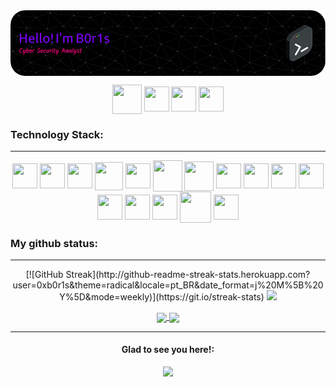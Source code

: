 <!--
**0xB0r1s/0xB0r1s** is a ✨ _special_ ✨ repository because its `README.md` (this file) appears on your GitHub profile.

Here are some ideas to get you started:

- 🔭 I’m currently working on ... something
- 🌱 I’m currently learning ...
- 👯 I’m looking to collaborate on ...
- 🤔 I’m looking for help with ...
- 💬 Ask me about ...
- 📫 How to reach me: ...
- 😄 Pronouns: ...
- ⚡ Fun fact: ...
-->

<div align="center">
<a href="https://0xb0r1s.github.io" target="blank"><img align="center" src="./header-image.png" alt=""/></a>
</div>

<p></p>

<p align="center">
    <a href="mailto:gustavomf25@gmail.com/" target="_blank"><img align="center" img src="https://img.icons8.com/nolan/512/gmail.png" alt="" height="47" width="47" /></a>
<a href="https://www.linkedin.com/in/gustavomf25/" target="_blank" rel="noopener noreferrer"><img align="center" src="https://img.icons8.com/nolan/512/linkedin.png" alt="" height="40" width="40" /></a>
    <a href="https://www.facebook.com/gustavomf25" target="_blank" rel="noopener noreferrer"><img align="center" img src="https://img.icons8.com/nolan/512/facebook-new.png" alt="" height="40" width="40" /></a>
  <a href="https://www.instagram.com/eugmonteiro/" target="_blank" rel="noopener noreferrer"><img align="center" img src="https://img.icons8.com/nolan/512/instagram-new.png" alt="" height="40" width="40" /></a>
</p>

<h3 align="left">Technology Stack:</h3>

---

<p align="center">
    <a href="https://www.w3schools.com/c/index.php" target="_blank" rel="noopener noreferrer"><img align="center" img src="https://img.icons8.com/fluency/240/null/c-programming.png" alt="" height="40" width="40" /></a>
    <a href="https://www.gnu.org/software/bash/" target="_blank" rel="noopener noreferrer"><img align="center" img src="https://img.icons8.com/color/480/null/bash.png" alt="" height="40" width="40" /></a>
<a href="https://www.python.org/" target="_blank" rel="noopener noreferrer"><img align="center" img src="https://img.icons8.com/color/48/null/python--v1.png" alt="" height="40" width="40" /></a>
    <a href="https://www.java.com/" target="_blank" rel="noopener noreferrer"><img align="center" img src="https://img.icons8.com/color/480/null/java-coffee-cup-logo--v1.png" alt="" height="45" width="45" /></a>
    <a href="https://www.perl.org/" target="_blank" rel="noopener noreferrer"><img align="center" img src="https://img.icons8.com/color/480/null/perl.png" alt="" height="40" width="40" /></a>
    <a href="https://www.oracle.com/" target="_blank" rel="noopener noreferrer"><img align="center" img src="https://img.icons8.com/color/480/null/oracle-logo.png" alt="" height="50" width="47" /></a>
    <a href="https://www.mysql.com/" target="_blank" rel="noopener noreferrer"><img align="center" img src="https://img.icons8.com/fluency/240/null/mysql-logo.png" alt="" height="47" width="47" /></a>
    <a href="https://www.w3schools.com/html/default.asp" target="_blank" rel="noopener noreferrer"><img align="center" img src="https://img.icons8.com/color/480/null/html-5--v1.png" alt="" height="40" width="40" /></a>
    <a href="https://www.php.net/" target="_blank" rel="noopener noreferrer"><img align="center" img src="https://img.icons8.com/officel/480/null/php-logo.png" alt="" height="40" width="40" /></a>
    <a href="https://www.embarcadero.com/br/products/delphi" target="_blank" rel="noopener noreferrer"><img align="center" img src="https://img.icons8.com/officel/480/null/delphi-ide.png" alt="" height="40" width="40" /></a>
    <a href="https://visualstudio.microsoft.com/pt-br/vs/community/" target="_blank" rel="noopener noreferrer"><img align="center" img src="https://img.icons8.com/fluency/240/null/visual-studio.png" alt="" height="40" width="40" /></a>
    <a href="https://code.visualstudio.com/" target="_blank" rel="noopener noreferrer"><img align="center" img src="https://img.icons8.com/fluency/240/null/visual-studio-code-2019.png" alt="" height="40" width="40" /></a>
    <a href="https://developer.android.com/studio" target="_blank" rel="noopener noreferrer"><img align="center" img src="https://img.icons8.com/fluency/240/null/android-studio--v3.png" alt="" height="40" width="40" /></a>
    <a href="https://www.redhat.com/en" target="_blank" rel="noopener noreferrer"><img align="center" img src="https://www.postgresql.org/media/img/redhat.svg" alt="" height="40" width="40" /></a>
    <a href="https://www.kali.org/" target="_blank" rel="noopener noreferrer"><img align="center" img src="https://www.kali.org/images/kali-dragon-icon.svg" alt="" height="50" width="50" /></a>
    <a href="https://www.offsec.com/courses/pen-200/" target="_blank" rel="noopener noreferrer"><img align="center" img src="https://images.credly.com/images/ec81134d-e80b-4eb5-ae07-0eb8e1a60fcd/image.png" alt="" height="40" width="40" /></a>
</p>



<h3 align="left">My github status:</h3>

---

<div align="center">
    [![GitHub Streak](http://github-readme-streak-stats.herokuapp.com?user=0xb0r1s&theme=radical&locale=pt_BR&date_format=j%20M%5B%20Y%5D&mode=weekly)](https://git.io/streak-stats)
<a href="https://git.io/streak-stats"><img src="http://github-readme-streak-stats.herokuapp.com?user=0xb0r1s&theme=radical&locale=pt_BR&date_format=j%20M%5B%20Y%5D&mode=weekly"/></a>
<p>
<a href="https://github.com/anuraghazra/github-readme-stats">
  <img align="center" src="https://github-readme-stats.vercel.app/api?username=0xb0r1s&show_icons=true&theme=radical" />
</a>
<a href="https://github.com/anuraghazra/convoychat">
  <img align="center" src="https://github-readme-stats.vercel.app/api/top-langs/?username=0xb0r1s&theme=radical&layout=compact" />
</a>
</div>

<p></p>

---

<div align="center">
  <h4>Glad to see you here!:</h4> <img class="img" src="https://komarev.com/ghpvc/?username=0xb0r1s&color=blueviolet" />
</div>
